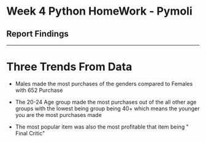 # Week 4 Python HomeWork - Pymoli

## Report Findings

---------------------------------------

# Three Trends From Data

* Males made the most purchases of the genders compared to Females with 652 Purchase

* The 20-24 Age group made the most purchases out of the all other age groups with the lowest being group being 40+ which means the younger you are the most purchases made

* The most popular item was also the most profitable that item being " Final Critic"